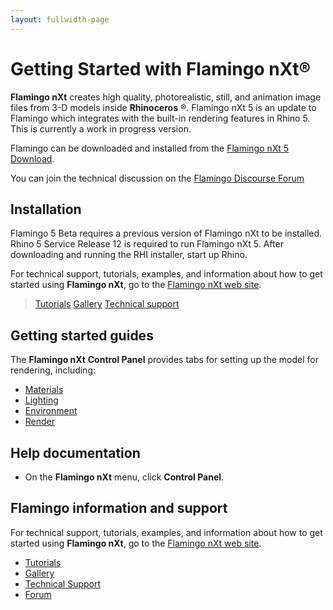 ```yaml
---
layout: fullwidth-page
---
```


# Getting Started with Flamingo nXt®
**Flamingo nXt** creates high quality, photorealistic, still, and animation image files from 3-D models inside **Rhinoceros** ®. Flamingo nXt 5 is an update to Flamingo which integrates with the built-in rendering features in Rhino 5. This is currently a work in progress version.
 
Flamingo can be downloaded and installed from the [Flamingo nXt 5 Download](http://www.rhino3d.com/download/flamingo/5/beta).

You can join the technical discussion on the [Flamingo Discourse Forum](http://discourse.mcneel.com/c/rendering/flamingo)

## Installation

Flamingo 5 Beta requires a previous version of Flamingo nXt to be installed.
Rhino 5 Service Release 12 is required to run Flamingo nXt 5.
After downloading and running the RHI installer, start up Rhino.

For technical support, tutorials, examples, and information about how to get started using **Flamingo nXt**, go to the [Flamingo nXt web site](http://nxt.flamingo3d.com/).
<!--TODO: This link does not match line 36. Should it? -->
> [Tutorials](http://nxt.flamingo3d.com/page/tutorials-and-documentation) 
> [Gallery](http://nxt.flamingo3d.com/photo) 
> [Technical support](http://nxt.flamingo3d.com/forum) 

## Getting started guides
The **Flamingo nXt**  **Control Panel** provides tabs for setting up the model for rendering, including:

 *  [Materials](..\materials\materials-tab.html) 
 *  [Lighting](../lighting/lighting-tab.html) 
 *  [Environment](../environment/environment-tab.html) 
 *  [Render](../render/render-tab.html) 

## Help documentation
 * On the **Flamingo nXt** menu, click **Control Panel**.
 
## Flamingo information and support
 For technical support, tutorials, examples, and information about how to get started using **Flamingo nXt**, go to the [Flamingo nXt web site](http://www.flamingo3d.com/).
<!--TODO: This link does not match line 19. Should it? -->
 *  [Tutorials](http://nxt.flamingo3d.com/page/tutorials-and-documentation) 
 *  [Gallery](http://nxt.flamingo3d.com/photo) 
 *  [Technical Support](http://www.flamingo3d.com/en/support/)
 *  [Forum](http://discourse.mcneel.com/c/rendering/flamingo) 

